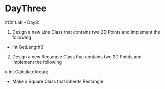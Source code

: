 # DayThree
#C# Lab – Day3:

1.	Design a new Line Class that contains two  2D Points and implement the following

-	int GetLength()

2.	Design a new Rectangle Class that contains two  2D Points and implement the following

o	int CalculateArea();
-	Make a Square Class that inherits Rectangle 



